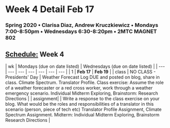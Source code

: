 # Week 4 Detail Feb 17

### Spring 2020 • Clarisa Diaz, Andrew Kruczkiewicz • Mondays 7:00-8:50pm • Wednesdays 6:30-8:20pm • 2MTC MAGNET 802

## [Schedule:](./) Week 4

| wk | Mondays \(due on date listed\) | Wednesdays \(due on date listed\) |
| --- | --- | --- | --- | --- | --- | --- |
| 1 | **Feb 17** | **Feb 19** |
| class | NO CLASS - Presidents' Day | Weather Forecast Log DUE and posted on blog, share in class. Climate Spectrum. Translator Profile. Class exercise: Assume the role of a weather forecaster or a red cross worker, work through a weather emergency scenario. Individual Midterm Exploring, Brainstorm: Research Directions |
| assignment|   | Write a response to the class exercise on your blog. What would be the roles and responsibilities of a translator in this scenario (person, piece of tech etc) Translator Profile Assignment, Climate Spectrum Assignment.  Midterm:  Individual Midterm Exploring, Brainstorm Research Directions  |
